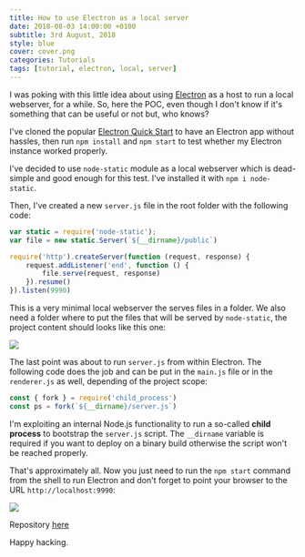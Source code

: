 ```yaml
---
title: How to use Electron as a local server
date: 2018-08-03 14:00:00 +0100
subtitle: 3rd August, 2018
style: blue
cover: cover.png
categories: Tutorials
tags: [tutorial, electron, local, server]
---
```


I was poking with this little idea about using [Electron](https://electronjs.org/) as a host to run a local webserver, for a while. So, here the POC, even though I don't know if it's something that can be useful or not but, who knows?

I've cloned the popular [Electron Quick Start](https://github.com/electron/electron-quick-start) to have an Electron app without hassles, then run `npm install` and `npm start` to test whether my Electron instance worked properly.  

I've decided to use `node-static` module as a local webserver which is dead-simple and good enough for this test. I've installed it with `npm i node-static`.

Then, I've created a new `server.js` file in the root folder with the following code:

```javascript
var static = require('node-static');
var file = new static.Server(`${__dirname}/public`)

require('http').createServer(function (request, response) {
    request.addListener('end', function () {
        file.serve(request, response)
    }).resume()
}).listen(9990)
```

This is a very minimal local webserver the serves files in a folder. We also need a folder where to put the files that will be served by `node-static`, the project content should looks like this one: 

![](/assets/posts/use-electron-as-local-webserver/filesys.png)


The last point was about to run `server.js` from within Electron. The following code does the job and can be put in the `main.js` file or in the `renderer.js` as well, depending of the project scope:

```javascript
const { fork } = require('child_process')
const ps = fork(`${__dirname}/server.js`)
```

I'm exploiting an internal Node.js functionality to run a so-called **child process** to bootstrap the `server.js` script. The `__dirname` variable is required if you want to deploy on a binary build otherwise the script won't be reached properly.

That's approximately all. Now you just need to run the `npm start` command from the shell to run Electron and don't forget to point your browser to the URL `http://localhost:9990`:

![](/assets/posts/use-electron-as-local-webserver/cover.png)

Repository [here](https://github.com/fabiofranchino/electron-as-local-web-server)

Happy hacking.
